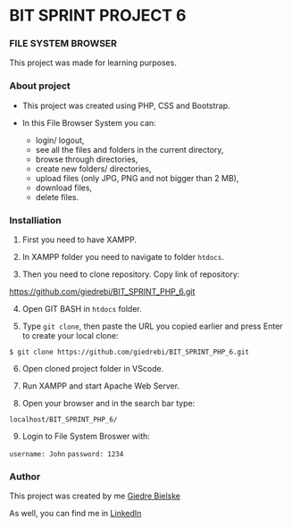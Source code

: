 # BIT SPRINT PROJECT 6

### FILE SYSTEM BROWSER 

This project was made for learning purposes.

### About project

* This project was created using PHP, CSS and Bootstrap. 

* In this File Browser System you can:
    - login/ logout,
    - see all the files and folders in the current directory,
    - browse through directories,
    - create new folders/ directories,
    - upload files (only JPG, PNG and not bigger than 2 MB),
    - download files,
    - delete files.

### Installiation

1. First you need to have XAMPP.

2. In XAMPP folder you need to navigate to folder `htdocs`.

3. Then you need to clone repository. Copy link of repository:

https://github.com/giedrebi/BIT_SPRINT_PHP_6.git

4. Open GIT BASH in `htdocs` folder.

5. Type `git clone`, then paste the URL you copied earlier and press Enter to create your local clone:

`$ git clone https://github.com/giedrebi/BIT_SPRINT_PHP_6.git` 

6. Open cloned project folder in VScode. 

7. Run XAMPP and start Apache Web Server.

8. Open your browser and in the search bar type:

`localhost/BIT_SPRINT_PHP_6/`

9. Login to File System Broswer with:

`username: John`
`password: 1234`

### Author

This project was created by me [Giedre Bielske](https://giedrebi.github.io/)

As well, you can find me in [LinkedIn](https://www.linkedin.com/in/giedr%C4%97-bielsk%C4%97-1a8996107/)